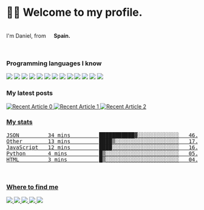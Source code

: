<h1>👋🏻 Welcome to my profile.</h1>

<p></br> I'm Daniel, from <img src="https://www.flaticon.es/svg/static/icons/svg/323/323365.svg" width="13"/> <b>Spain.</b></p><br>
<h3>Programming languages I know</h3>
<p>
  <img src="https://img.shields.io/badge/HTML5-E34F26?style=for-the-badge&logo=html5&logoColor=white"/>
  <img src="https://img.shields.io/badge/CSS3-1572B6?style=for-the-badge&logo=css3&logoColor=white"/>
  <img src="https://img.shields.io/badge/JavaScript-F7DF1E?style=for-the-badge&logo=javascript&logoColor=black"/>
  <img src="https://img.shields.io/badge/Node.js-43853D?style=for-the-badge&logo=node.js&logoColor=white"/>
  <img src="https://img.shields.io/badge/Dart-0175C2?style=for-the-badge&logo=dart&logoColor=white"/>
  <img src="https://img.shields.io/badge/Markdown-000000?style=for-the-badge&logo=markdown&logoColor=white"/>
  <img src="https://img.shields.io/badge/Gatsby-663399?style=for-the-badge&logo=gatsby&logoColor=white"/>
  <img src="https://img.shields.io/badge/React-20232A?style=for-the-badge&logo=react&logoColor=61DAFB"/>
  <img src="https://img.shields.io/badge/Tailwind_CSS-38B2AC?style=for-the-badge&logo=tailwind-css&logoColor=white"/>
  <img src="https://img.shields.io/badge/Flutter-02569B?style=for-the-badge&logo=flutter&logoColor=white"/>
  <img src="https://img.shields.io/badge/Heroku-430098?style=for-the-badge&logo=heroku&logoColor=white"/>
  <img src="https://img.shields.io/badge/Google_Cloud-4285F4?style=for-the-badge&logo=google-cloud&logoColor=white"/>
  <img src="https://img.shields.io/badge/Amazon_AWS-232F3E?style=for-the-badge&logo=amazon-aws&logoColor=white"/>
</p>
<h3>My latest posts</h3>
<a target="_blank" href="https://github-readme-medium-recent-article.vercel.app/medium/@2005danielus/0"><img src="https://github-readme-medium-recent-article.vercel.app/medium/@2005danielus/0" alt="Recent Article 0"> 
<a target="_blank" href="https://github-readme-medium-recent-article.vercel.app/medium/@2005danielus/0"><img src="https://github-readme-medium-recent-article.vercel.app/medium/@2005danielus/1" alt="Recent Article 1"> 
  <a target="_blank" href="https://github-readme-medium-recent-article.vercel.app/medium/@2005danielus/0"><img src="https://github-readme-medium-recent-article.vercel.app/medium/@2005danielus/2" alt="Recent Article 2"> <br>
<h3>My stats</h3>
<!--START_SECTION:waka-->
<pre>
JSON         34 mins         ███████████▓░░░░░░░░░░░░░   46.26 % 
Other        13 mins         ████▒░░░░░░░░░░░░░░░░░░░░   17.83 % 
JavaScript   12 mins         ████░░░░░░░░░░░░░░░░░░░░░   16.16 % 
Python       4 mins          █▒░░░░░░░░░░░░░░░░░░░░░░░   05.38 % 
HTML         3 mins          █▒░░░░░░░░░░░░░░░░░░░░░░░   04.84 % 
</pre>
<!--END_SECTION:waka--><br>
<h3>Where to find me</h3>
<p>
  <img src="https://img.shields.io/badge/Instagram-E4405F?style=for-the-badge&logo=instagram&logoColor=white" href:"https://instagram.com/2005_danielus">
  <img src="https://img.shields.io/badge/Twitter-1DA1F2?style=for-the-badge&logo=twitter&logoColor=white" href:"https://twitter.com/2005_danielus"/>
  <img src="https://img.shields.io/badge/Reddit-FF4500?style=for-the-badge&logo=reddit&logoColor=white" href:"https://reddit.com/2005danielus"/>
  <img src="https://img.shields.io/badge/Discord-7289DA?style=for-the-badge&logo=discord&logoColor=white" href:"https://discord.com/users/396298014295195649"/>
  <img src="https://img.shields.io/badge/Medium-12100E?style=for-the-badge&logo=medium&logoColor=white" href:"https://medium.com/dglobal"/>
</p>
